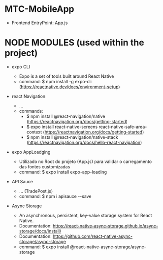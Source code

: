 # MTC-MobileApp
<Description>

- Frontend EntryPoint: App.js
<!-- - Backend EntryPoint: Controller.js -->

# NODE MODULES (used within the project)    
- expo CLI
    - <desc> Expo is a set of tools built around React Native
    - command: $ npm install -g expo-cli (https://reactnative.dev/docs/environment-setup)

- react Navigation
    - <desc> ...
    - commands:
        - $ npm install @react-navigation/native (https://reactnavigation.org/docs/getting-started)
        - $ expo install react-native-screens react-native-safe-area-context (https://reactnavigation.org/docs/getting-started)
        - $ npm install @react-navigation/native-stack (https://reactnavigation.org/docs/hello-react-navigation)

- expo AppLoadging
    - <desc> Utilizado no Root do projeto (App.js) para validar o carregamento das fontes customizadas
    - command: $ expo install expo-app-loading

- API Sauce
    - <desc> ... (TradePost.js)
    - command: $ npm i apisauce --save

- Async Storage
    - <desc> An asynchronous, persistent, key-value storage system for React Native.
    - <doc> Documentation: https://react-native-async-storage.github.io/async-storage/docs/install/
    - <git> Documentation: https://github.com/react-native-async-storage/async-storage    
    - command: $ expo install @react-native-async-storage/async-storage